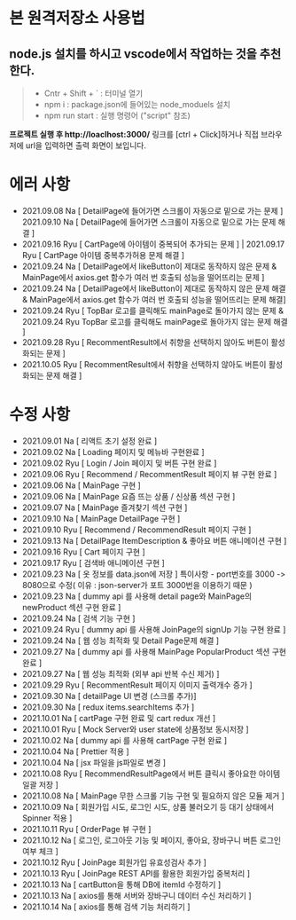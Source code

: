 # 본 원격저장소 사용법

## node.js 설치를 하시고 vscode에서 작업하는 것을 추천한다.

> - Cntr + Shift + ` : 터미널 열기
> - npm i : package.json에 들어있는 node_moduels 설치
> - npm run start : 실행 명령어 ("script" 참조)

**프로젝트 실행 후 http://loaclhost:3000/** 링크를 [ctrl + Click]하거나 직접 브라우저에 url을 입력하면 출력 화면이 보입니다.

# 에러 사항

- 2021.09.08 Na [ DetailPage에 들어가면 스크롤이 자동으로 밑으로 가는 문제 ] 2021.09.10 Na [ DetailPage에 들어가면 스크롤이 자동으로 밑으로 가는 문제 해결 ]
- 2021.09.16 Ryu [ CartPage에 아이템이 중복되어 추가되는 문제 ] | 2021.09.17 Ryu [ CartPage 아이템 중복추가허용 문제 해결 ]
- 2021.09.24 Na [ DetailPage에서 likeButton이 제대로 동작하지 않은 문제 & MainPage에서 axios.get 함수가 여러 번 호출되 성능을 떨어뜨리는 문제 ]
- 2021.09.24 Na [ DetailPage에서 likeButton이 제대로 동작하지 않은 문제 해결 & MainPage에서 axios.get 함수가 여러 번 호출되 성능을 떨어뜨리는 문제 해결]
- 2021.09.24 Ryu [ TopBar 로고를 클릭해도 mainPage로 돌아가지 않는 문제 & 2021.09.24 Ryu TopBar 로고를 클릭해도 mainPage로 돌아가지 않는 문제 해결 ]
- 2021.09.28 Ryu [ RecommentResult에서 취향을 선택하지 않아도 버튼이 활성화되는 문제 ]
- 2021.10.05 Ryu [ RecommentResult에서 취향을 선택하지 않아도 버튼이 활성화되는 문제 해결 ]

# 수정 사항

- 2021.09.01 Na [ 리액트 초기 설정 완료 ]
- 2021.09.02 Na [ Loading 페이지 및 메뉴바 구현완료 ]
- 2021.09.02 Ryu [ Login / Join 페이지 및 버튼 구현 완료 ]
- 2021.09.06 Ryu [ Recommend / RecommentResult 페이지 뷰 구현 완료 ]
- 2021.09.06 Na [ MainPage 구현 ]
- 2021.09.06 Na [ MainPage 요즘 뜨는 상품 / 신상품 섹션 구현 ]
- 2021.09.07 Na [ MainPage 즐겨찾기 섹션 구현 ]
- 2021.09.10 Na [ MainPage DetailPage 구현 ]
- 2021.09.10 Ryu [ Recommend / RecommendResult 페이지 구현 ]
- 2021.09.13 Na [ DetailPage ItemDescription & 좋아요 버튼 애니메이션 구현 ]
- 2021.09.16 Ryu [ Cart 페이지 구현 ]
- 2021.09.17 Ryu [ 검색바 애니메이션 구현 ]
- 2021.09.23 Na [ 옷 정보를 data.json에 저장 ] 특이사항 - port번호를 3000 -> 8080으로 수정( 이유 : json-server가 포트 3000번을 이용하기 때문 )
- 2021.09.23 Na [ dummy api 를 사용해 detail page와 MainPage의 newProduct 섹션 구현 완료 ]
- 2021.09.24 Na [ 검색 기능 구현 ]
- 2021.09.24 Ryu [ dummy api 를 사용해 JoinPage의 signUp 기능 구현 완료 ]
- 2021.09.24 Na [ 웹 성능 최적화 및 Detail Page문제 해결 ]
- 2021.09.27 Na [ dummy api 를 사용해 MainPage PopularProduct 섹션 구현 완료 ]
- 2021.09.27 Na [ 웹 성능 최적화 (외부 api 반복 수신 제거) ]
- 2021.09.29 Ryu [ RecommentResult 페이지 이미지 출력개수 증가 ]
- 2021.09.30 Na [ detailPage UI 변경 (스크롤 추가)]
- 2021.09.30 Na [ redux items.searchItems 추가 ]
- 2021.10.01 Na [ cartPage 구현 완료 및 cart redux 개선 ]
- 2021.10.01 Ryu [ Mock Server와 user state에 상품정보 동시저장 ]
- 2021.10.02 Na [ dummy api 를 사용해 cartPage 구현 완료 ]
- 2021.10.04 Na [ Prettier 적용 ]
- 2021.10.04 Na [ jsx 파일을 js파일로 변경 ]
- 2021.10.08 Ryu [ RecommendResultPage에서 버튼 클릭시 좋아요한 아이템 일괄 저장 ]
- 2021.10.08 Na [ MainPage 무한 스크롤 기능 구현 및 필요하지 않은 모듈 제거 ]
- 2021.10.09 Na [ 회원가입 시도, 로그인 시도, 상품 불러오기 등 대기 상태에서 Spinner 적용 ]
- 2021.10.11 Ryu [ OrderPage 뷰 구현 ]
- 2021.10.12 Na [ 로그인, 로그아웃 기능 및 페이지, 좋아요, 장바구니 버튼 로그인 여부 체크 ]
- 2021.10.12 Ryu [ JoinPage 회원가입 유효성검사 추가 ]
- 2021.10.13 Ryu [ JoinPage REST API를 활용한 회원가입 중복처리 ]
- 2021.10.13 Na [ cartButton을 통해 DB에 itemId 수정하기 ]
- 2021.10.13 Na [ axios를 통해 서버와 장바구니 데이터 수신 처리하기 ]
- 2021.10.14 Na [ axios를 통해 검색 기능 처리하기 ]
